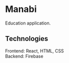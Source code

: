 # Manabi

Education application.

## Technologies
Frontend: React, HTML, CSS <br />
Backend: Firebase
